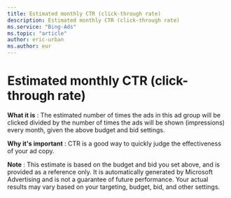 ```yaml
---
title: Estimated monthly CTR (click-through rate)
description: Estimated monthly CTR (click-through rate)
ms.service: "Bing-Ads"
ms.topic: "article"
author: eric-urban
ms.author: eur
---
```


# Estimated monthly CTR (click-through rate)

**What it is** : The estimated number of times the ads in this ad group will be clicked divided by the number of times the ads will be shown (impressions) every month, given the above budget and bid settings.

**Why it's important** : CTR is a good way to quickly judge the effectiveness of your ad copy.

**Note** : This estimate is based on the budget and bid you set above, and is provided as a reference only. It is automatically generated by Microsoft Advertising and is not a guarantee of future performance. Your actual results may vary based on your targeting, budget, bid, and other settings.


